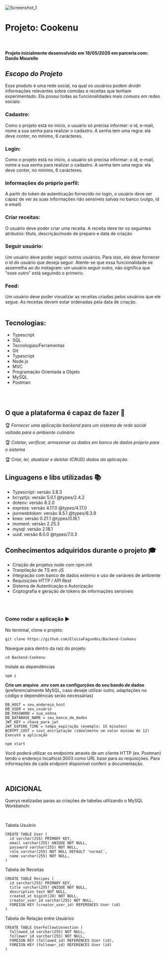 
![Screenshot_1](https://user-images.githubusercontent.com/45580434/79641791-06e1c100-8170-11ea-8ecf-b6c889805d55.png)
<br>

# Projeto: Cookenu
<br>

#### Projeto inicialmente desenvolvido em 18/05/2020 em parceria com: Danilo Mourelle

## _Escopo do Projeto_
Esse produto é  uma rede social, na qual os usuários podem dividir informações relevantes sobre comidas e receitas que tenham experimentado. Ela possui todas as funcionalidades mais comuns em redes sociais:

### Cadastro:
Como o projeto está no início, o usuário só precisa informar: o id, e-mail, nome a sua senha para realizar o cadastro. A senha tem uma regra: ela deve conter, no mínimo, 6 carácteres.

### Login:
Como o projeto está no início, o usuário só precisa informar: o id, e-mail, nome a sua senha para realizar o cadastro. A senha tem uma regra: ela deve conter, no mínimo, 6 carácteres.
<br>
### Informações do próprio perfil:
A partir do token de autenticação fornecido no login, o usuário deve ser capaz de ver as suas informações não sensíveis salvas no banco (vulgo, id e email)
<br>
### Criar receitas:
O usuário deve poder criar uma receita. A receita deve ter os seguintes atributos: título, descrição/modo de preparo e data de criação
<br>
### Seguir usuário:
Um usuário deve poder seguir outros usuários. Para isso, ele deve fornecer o id do usuário que deseja seguir. Atente-se que essa funcionalidade se assemelha ao do instagram: um usuário seguir outro, não significa que "esse outro" está seguindo o primeiro.
<br>
### Feed:
Um usuário deve poder visualizar as receitas criadas pelos usuários que ele segue. As receitas devem estar ordenadas pela data de criação.
<br>
<br>

## Tecnologias:
- Typescript
- SQL
- Tecnologias/Ferramentas
- Git
- Typescript
- Node.js
- MVC
- Programação Orientada a Objeto
- MySQL
- Postman
<br>
<br>

## O que a plataforma é capaz de fazer 🏁

🏆 _Fornecer uma aplicação backend para um sistema de rede social voltada para o ambiente culinário_

🏆 _Coletar, verificar, armazenar os dados em banco de dados próprio para o sistema_

🏆 _Criar, ler, atualizar e deletar (CRUD) dados da aplicação._
<br>

## Linguagens e libs utilizadas 📚
- Typescript: versão 3.8.3
- bcryptjs: versão 5.0.1 @types/2.4.2
- dotenv: versão 8.2.0
- express: versão 4.17.0 @types/4.17.0
- jsonwebtoken: versão 8.5.1 @types/8.3.9
- knex: versão 0.21.1 @types/0.16.1
- moment: versão 2.25.3
- mysql: versão 2.18.1
- uuid: versão 8.0.0 @types/7.0.3


## Conhecimentos adquiridos durante o projeto 🎓
- Criação de projetos node com npm.init
- Tranpilação de TS em JS
- Integração com banco de dados externo e uso de variáveis de ambiente
- Requisições HTTP / API Rest
- Sistema de Autenticação e Autorização
- Criptografia e geração de tokens de informações sensíveis
<br>
<br>

### Como rodar a aplicação ▶️

No terminal, clone o projeto:

```
git clone https://github.com/EloisaFagundes/Backend-Cookenu
```
Navegue para dentro da raiz do projeto

```
cd Backend-Cookenu
```
Instale as dependências

```
npm i
```
**Crie um arquivo .env com as configurções do seu bando de dados** (preferencialmente MySQL, caso deseje utilizar outro, adaptações no código e dependências serão necessárias)

```
DB_HOST = seu_endereço_host
DB_USER = seu_usuário
DB_PASSWORD = sua_sehna
DB_DATABASE_NAME = seu_banco_de_dados
JWT_KEY = chave_para_jwt
JWT_EXPIRE_TIME = tempo_expiração (exemplo: 15 minutes)
BCRYPT_COST = cost_encriptação (idealmente um valor minimo de 12)
Execute a aplicação
```

```
npm start
```

Você poderá utilizar os endpoints através de um cliente HTTP (ex. Postman) tendo o endereço localhost:3003 como URL base para as requisições. Para informações de cada endpoint disponível conferir a documentação.


<br>

## ADICIONAL

Querys realizadas paras as criações de tabelas utilizando o MySQL Workbench:

<br>

Tabela Usuário
```
CREATE TABLE User (
  id varchar(255) PRIMARY KEY,
  email varchar(255) UNIQUE NOT NULL,
  password varchar(255) NOT NULL,
  role varchar(255) NOT NULL DEFAULT 'normal',
  name varchar(255) NOT NULL,
)
```

Tabela de Receitas
```
CREATE TABLE Recipes (
  id varchar(255) PRIMARY KEY,
  title varchar(255) UNIQUE NOT NULL,
  description text NOT NULL,
  created_at bigint(20) NOT NULL,
  creator_user_id varchar(255) NOT NULL,
  FOREIGN KEY (creator_user_id) REFERENCES User (id)
)
```

Tabela de Relação entre Usuários
```
CREATE TABLE UserFollowConnection (
  followed_id varchar(255) NOT NULL,
  follower_id varchar(255) NOT NULL,
  FOREIGN KEY (followed_id) REFERENCES User (id),
  FOREIGN KEY (follower_id) REFERENCES User (id)
)
```

